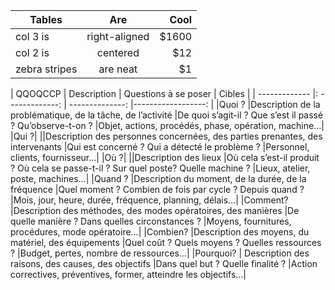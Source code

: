 
| Tables        | Are           | Cool  |
| ------------- |:-------------:| -----:|
| col 3 is      | right-aligned | $1600 |
| col 2 is      | centered      |   $12 |
| zebra stripes | are neat      |    $1 |



| QQOQCCP    |   Description  | Questions à se poser | Cibles |
| ------------- |: -------------: | --------------: |------------------: |
|Quoi ? |Description de la problématique, de la tâche, de l’activité |De quoi s’agit-il ? Que s’est il passé ? Qu’observe-t-on ? |Objet, actions, procédés, phase, opération, machine…|
|Qui ?|
||Description des personnes concernées, des parties prenantes, des intervenants |Qui est concerné ? Qui a détecté le problème ? |Personnel, clients, fournisseur…|
|Où ?|
||Description des lieux |Où cela s’est-il produit ? Où cela se passe-t-il ? Sur quel poste? Quelle machine ? |Lieux, atelier, poste, machines…|
|Quand ? |Description du moment, de la durée, de la fréquence |Quel moment ? Combien de fois par cycle ? Depuis quand ? |Mois, jour, heure, durée, fréquence, planning, délais…|
|Comment? |Description des méthodes, des modes opératoires, des manières |De quelle manière ? Dans quelles circonstances ? |Moyens, fournitures, procédures, mode opératoire…|
|Combien? |Description des moyens, du matériel, des équipements |Quel coût ? Quels moyens ? Quelles ressources ? |Budget, pertes, nombre de ressources…|
|Pourquoi? | Description des raisons, des causes, des objectifs |Dans quel but ? Quelle finalité ? |Action correctives, préventives, former, atteindre les objectifs…|

 
